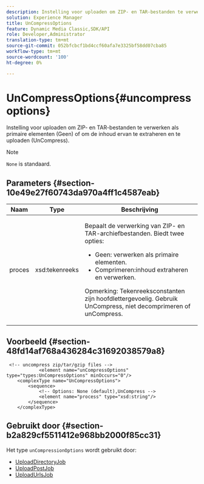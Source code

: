 ```yaml
---
description: Instelling voor uploaden om ZIP- en TAR-bestanden te verwerken als primaire elementen (Geen) of om de inhoud ervan te extraheren en te uploaden (UnCompress).
solution: Experience Manager
title: UnCompressOptions
feature: Dynamic Media Classic,SDK/API
role: Developer,Administrator
translation-type: tm+mt
source-git-commit: 052bfcbcf1bd4ccf60afa7e3325bf58dd07cba85
workflow-type: tm+mt
source-wordcount: '100'
ht-degree: 0%

---
```



# UnCompressOptions{#uncompressoptions}

Instelling voor uploaden om ZIP- en TAR-bestanden te verwerken als primaire elementen (Geen) of om de inhoud ervan te extraheren en te uploaden (UnCompress).

>[!NOTE]
>
>`None` is standaard.

## Parameters {#section-10e49e27f60743da970a4ff1c4587eab}

<table id="table_89C2F7CDB24848459E47F1F7F58D91BA"> 
 <thead> 
  <tr> 
   <th colname="col1" class="entry"> Naam </th> 
   <th colname="col2" class="entry"> Type </th> 
   <th colname="col3" class="entry"> Beschrijving </th> 
  </tr> 
 </thead>
 <tbody> 
  <tr> 
   <td colname="col1"> <span class="codeph"> <span class="varname"> proces</span> </span> </td> 
   <td colname="col2"> <span class="codeph"> xsd:tekenreeks</span> </td> 
   <td colname="col3"> <p>Bepaalt de verwerking van ZIP- en TAR-archiefbestanden. Biedt twee opties: 
     <ul id="ul_F34E2F3B9B74450CA7E76BD9FD7137C2">
      <li id="li_E982468ED814446593B0C0A3F3D729FB"><span class="codeph"> Geen:</span> verwerken als primaire elementen. </li>
      <li id="li_4A45DA99592B4EF7A1FE0A946A835104"><span class="codeph"> Comprimeren:inhoud </span> extraheren en verwerken. </li>
     </ul><p>Opmerking: Tekenreeksconstanten zijn hoofdlettergevoelig. Gebruik <span class="codeph"> UnCompress</span>, niet <span class="codeph"> decomprimeren</span> of <span class="codeph"> unCompress</span>. </p></p> </td> 
  </tr> 
 </tbody> 
</table>

## Voorbeeld {#section-48fd14af768a436284c31692038579a8}

```
 <!-- uncompress zip/tar/gzip files -->
            <element name="unCompressOptions" type="types:UnCompressOptions" minOccurs="0"/>
    <complexType name="UnCompressOptions">
        <sequence>
            <!-- Options: None (default),UnCompress -->
            <element name="process" type="xsd:string"/>
        </sequence>
    </complexType>
```

## Gebruikt door {#section-b2a829cf5511412e968bb2000f85cc31}

Het type `unCompressionOptions` wordt gebruikt door:

* [UploadDirectoryJob](../../types/c-data-types/r-upload-directory-job.md#reference-e707ebf53b074c49ad983d1886e0bbb6)
* [UploadPostJob](../../types/c-data-types/r-upload-post-job.md#reference-bca2339b593f4637a687c33937215ef4)
* [UploadUrlsJob](../../types/c-data-types/r-upload-urls-job.md#reference-8e9bc895268c4321b233dbeadc990398)


